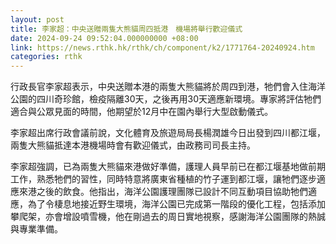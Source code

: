 ```yaml
---
layout: post
title: 李家超：中央送贈兩隻大熊貓周四抵港　機場將舉行歡迎儀式
date: 2024-09-24 09:52:04.000000000 +08:00
link: https://news.rthk.hk/rthk/ch/component/k2/1771764-20240924.htm
categories: rthk
---
```


行政長官李家超表示，中央送贈本港的兩隻大熊貓將於周四到港，牠們會入住海洋公園的四川奇珍館，檢疫隔離30天，之後再用30天適應新環境。專家將評估牠們適合與公眾見面的時間，他期望於12月中在園內舉行大型啟動儀式。

李家超出席行政會議前說，文化體育及旅遊局局長楊潤雄今日出發到四川都江堰，兩隻大熊貓抵達本港機場時會有歡迎儀式，由政務司司長主持。

李家超強調，已為兩隻大熊貓來港做好準備，護理人員早前已在都江堰基地做前期工作，熟悉牠們的習性，同時特意將廣東省種植的竹子運到都江堰，讓牠們逐步適應來港之後的飲食。他指出，海洋公園護理團隊已設計不同互動項目協助牠們適應，為了令棲息地接近野生環境，海洋公園已完成第一階段的優化工程，包括添加攀爬架，亦會增設噴雪機，他在剛過去的周日實地視察，感謝海洋公園團隊的熱誠與專業準備。

